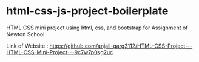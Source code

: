 # html-css-js-project-boilerplate
HTML CSS mini project using html, css, and bootstrap for Assignment of Newton School

Link of Website : 
https://github.com/anjali-garg3112/HTML-CSS-Project---HTML-CSS-Mini-Project---9c7w7p0sg2uc
